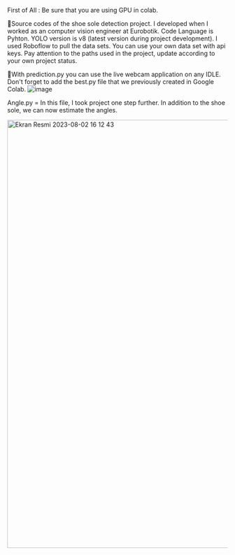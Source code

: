 First of All : Be sure that you are using GPU in colab.

🎯Source codes of the shoe sole detection project. I developed when I worked as an computer vision engineer at Eurobotik. Code Language is Pyhton. YOLO version is v8 (latest version during project development). I used Roboflow to pull the data sets. You can use your own data set with api keys. Pay attention to the paths used in the project, update according to your own project status.

🎯With prediction.py you can use the live webcam application on any IDLE. Don't forget to add the best.py file that we previously created in Google Colab.
![image](https://github.com/omertascioglu/YOLOv8-ShoeSoles-Detector/assets/33811400/c4b16591-170d-49db-84fe-fe84065afe82)

Angle.py = In this file, I took project one step further. In addition to the shoe sole, we can now estimate the angles.

<img width="980" alt="Ekran Resmi 2023-08-02 16 12 43" src="https://github.com/omertascioglu/YOLOv8-ShoeSoles-Detector/assets/33811400/94fa69bd-c766-4f8d-94d5-a106b0956fe0">
